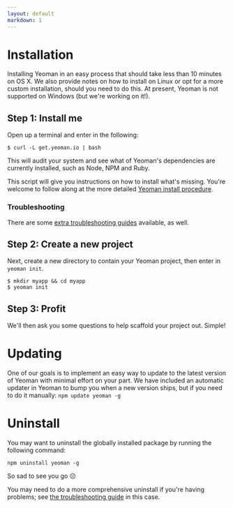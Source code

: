```yaml
---
layout: default
markdown: 1
---
```


# Installation

Installing Yeoman in an easy process that should take less than 10 minutes on OS X. We also provide notes on how to install on Linux or opt for a more custom installation, should you need to do this. At present, Yeoman is not supported on Windows (but we're working on it!).

## Step 1: Install me

Open up a terminal and enter in the following:

```
$ curl -L get.yeoman.io | bash
```

This will audit your system and see what of Yeoman's dependencies are currently installed, such as Node, NPM and Ruby.

This script will give you instructions on how to install what's missing. You're welcome to follow along at the more detailed [Yeoman install procedure](https://github.com/yeoman/yeoman/wiki/Manual-Install).

### Troubleshooting
There are some [extra troubleshooting guides](https://github.com/yeoman/yeoman/wiki/Additional-FAQ) available, as well.

## Step 2: Create a new project

Next, create a new directory to contain your Yeoman project, then enter in `yeoman init`.

```
$ mkdir myapp && cd myapp
$ yeoman init
```

## Step 3: Profit

We'll then ask you some questions to help scaffold your project out. Simple!


# Updating

One of our goals is to implement an easy way to update to the latest version of Yeoman with minimal effort
on your part. We have included an automatic updater in Yeoman to bump you when a new version ships, but if you need to do it manually: `npm update yeoman -g`


# Uninstall

You may want to uninstall the globally installed package by running the
following command:

```
npm uninstall yeoman -g
```

So sad to see you go ☹

You may need to do a more comprehensive uninstall if you're having problems; see [the troubleshooting guide](https://github.com/yeoman/yeoman/wiki/Additional-FAQ) in this case.
